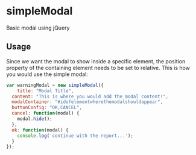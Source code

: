 # simpleModal
Basic modal using jQuery

## Usage
Since we want the modal to show inside a specific element, the position property of the containing element needs to be set to relative.
This is how you would use the simple modal:

```javascript
var warningModal = new simpleModal({
	title: "Modal Title",
  content: "This is where you would add the modal content!",
  modalContainer: "#idofelementwherethemodalshouldappear",
  buttonConfig: "OK,CANCEL",
  cancel: function(modal) {
  	modal.hide();
  },
  ok: function(modal) {
  	console.log('continue with the report...');
  }
});
```
